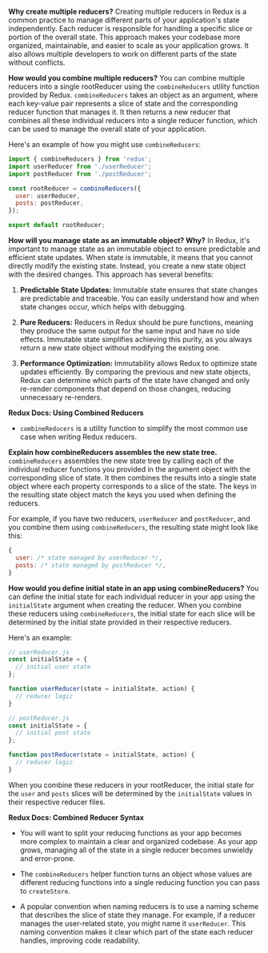 **Why create multiple reducers?**
Creating multiple reducers in Redux is a common practice to manage different parts of your application's state independently. Each reducer is responsible for handling a specific slice or portion of the overall state. This approach makes your codebase more organized, maintainable, and easier to scale as your application grows. It also allows multiple developers to work on different parts of the state without conflicts.

**How would you combine multiple reducers?**
You can combine multiple reducers into a single rootReducer using the `combineReducers` utility function provided by Redux. `combineReducers` takes an object as an argument, where each key-value pair represents a slice of state and the corresponding reducer function that manages it. It then returns a new reducer that combines all these individual reducers into a single reducer function, which can be used to manage the overall state of your application.

Here's an example of how you might use `combineReducers`:

```javascript
import { combineReducers } from 'redux';
import userReducer from './userReducer';
import postReducer from './postReducer';

const rootReducer = combineReducers({
  user: userReducer,
  posts: postReducer,
});

export default rootReducer;
```

**How will you manage state as an immutable object? Why?**
In Redux, it's important to manage state as an immutable object to ensure predictable and efficient state updates. When state is immutable, it means that you cannot directly modify the existing state. Instead, you create a new state object with the desired changes. This approach has several benefits:

1. **Predictable State Updates:** Immutable state ensures that state changes are predictable and traceable. You can easily understand how and when state changes occur, which helps with debugging.

2. **Pure Reducers:** Reducers in Redux should be pure functions, meaning they produce the same output for the same input and have no side effects. Immutable state simplifies achieving this purity, as you always return a new state object without modifying the existing one.

3. **Performance Optimization:** Immutability allows Redux to optimize state updates efficiently. By comparing the previous and new state objects, Redux can determine which parts of the state have changed and only re-render components that depend on those changes, reducing unnecessary re-renders.

**Redux Docs: Using Combined Reducers**
- `combineReducers` is a utility function to simplify the most common use case when writing Redux reducers.

**Explain how combineReducers assembles the new state tree.**
`combineReducers` assembles the new state tree by calling each of the individual reducer functions you provided in the argument object with the corresponding slice of state. It then combines the results into a single state object where each property corresponds to a slice of the state. The keys in the resulting state object match the keys you used when defining the reducers.

For example, if you have two reducers, `userReducer` and `postReducer`, and you combine them using `combineReducers`, the resulting state might look like this:

```javascript
{
  user: /* state managed by userReducer */,
  posts: /* state managed by postReducer */,
}
```

**How would you define initial state in an app using combineReducers?**
You can define the initial state for each individual reducer in your app using the `initialState` argument when creating the reducer. When you combine these reducers using `combineReducers`, the initial state for each slice will be determined by the initial state provided in their respective reducers.

Here's an example:

```javascript
// userReducer.js
const initialState = {
  // initial user state
};

function userReducer(state = initialState, action) {
  // reducer logic
}

// postReducer.js
const initialState = {
  // initial post state
};

function postReducer(state = initialState, action) {
  // reducer logic
}
```

When you combine these reducers in your rootReducer, the initial state for the `user` and `posts` slices will be determined by the `initialState` values in their respective reducer files.

**Redux Docs: Combined Reducer Syntax**
- You will want to split your reducing functions as your app becomes more complex to maintain a clear and organized codebase. As your app grows, managing all of the state in a single reducer becomes unwieldy and error-prone.

- The `combineReducers` helper function turns an object whose values are different reducing functions into a single reducing function you can pass to `createStore`.

- A popular convention when naming reducers is to use a naming scheme that describes the slice of state they manage. For example, if a reducer manages the user-related state, you might name it `userReducer`. This naming convention makes it clear which part of the state each reducer handles, improving code readability.
